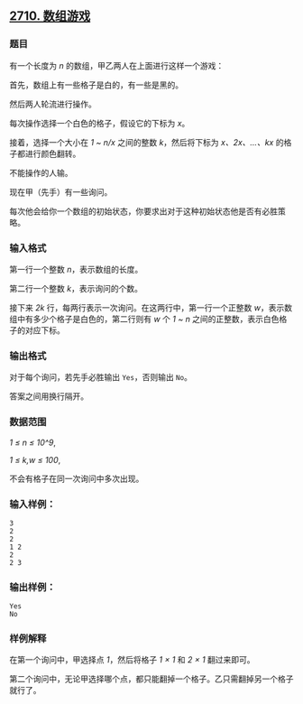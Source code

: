 ## [2710. 数组游戏](https://www.acwing.com/problem/content/2712/)

### 题目

有一个长度为 *n* 的数组，甲乙两人在上面进行这样一个游戏：

首先，数组上有一些格子是白的，有一些是黑的。

然后两人轮流进行操作。

每次操作选择一个白色的格子，假设它的下标为 *x*。

接着，选择一个大小在 *1 ~ n/x* 之间的整数 *k*，然后将下标为 *x、2x、…、kx* 的格子都进行颜色翻转。

不能操作的人输。

现在甲（先手）有一些询问。

每次他会给你一个数组的初始状态，你要求出对于这种初始状态他是否有必胜策略。

### 输入格式

第一行一个整数 *n*，表示数组的长度。

第二行一个整数 *k*，表示询问的个数。

接下来 *2k* 行，每两行表示一次询问。在这两行中，第一行一个正整数 *w*，表示数组中有多少个格子是白色的，第二行则有 *w* 个 *1 ~ n* 之间的正整数，表示白色格子的对应下标。

### 输出格式

对于每个询问，若先手必胜输出 `Yes`，否则输出 `No`。

答案之间用换行隔开。

### 数据范围

*1 ≤ n ≤ 10^9*,

*1 ≤ k,w ≤ 100*,

不会有格子在同一次询问中多次出现。

### 输入样例：

```
3
2
2
1 2
2
2 3
```

### 输出样例：

```
Yes
No
```

### 样例解释

在第一个询问中，甲选择点 *1*，然后将格子 *1 × 1* 和 *2 × 1* 翻过来即可。

第二个询问中，无论甲选择哪个点，都只能翻掉一个格子。乙只需翻掉另一个格子就行了。
